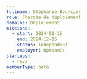 ```yaml
---
fullname: Stéphanie Bourcier
role: Chargée de déploiement
domaine: Déploiement
missions:
  - start: 2024-01-15
    end: 2024-12-15
    status: independent
    employer: Opteamis
startups:
  - reva
memberType: beta
---
```


